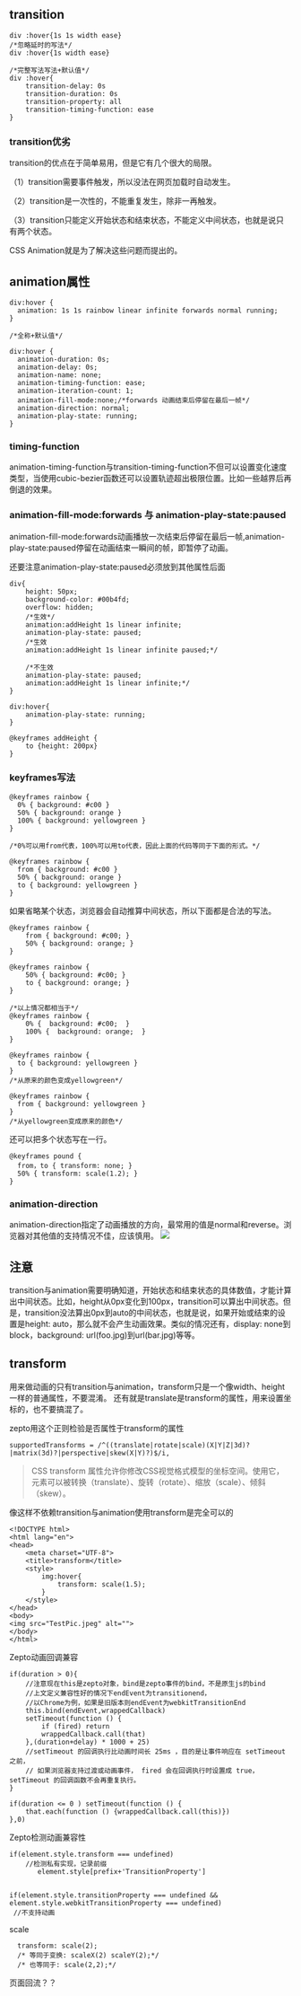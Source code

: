 ## transition
````
div :hover{1s 1s width ease}
/*忽略延时的写法*/
div :hover{1s width ease}

/*完整写法写法+默认值*/
div :hover{
	transition-delay: 0s
	transition-duration: 0s
	transition-property: all
	transition-timing-function: ease
}
````

### transition优劣
transition的优点在于简单易用，但是它有几个很大的局限。

（1）transition需要事件触发，所以没法在网页加载时自动发生。

（2）transition是一次性的，不能重复发生，除非一再触发。

（3）transition只能定义开始状态和结束状态，不能定义中间状态，也就是说只有两个状态。

CSS Animation就是为了解决这些问题而提出的。

## animation属性

````
div:hover {
  animation: 1s 1s rainbow linear infinite forwards normal running;
}

/*全称+默认值*/

div:hover {
  animation-duration: 0s;
  animation-delay: 0s;
  animation-name: none;
  animation-timing-function: ease;
  animation-iteration-count: 1;
  animation-fill-mode:none;/*forwards 动画结束后停留在最后一帧*/
  animation-direction: normal;
  animation-play-state: running;
}
````

### timing-function
animation-timing-function与transition-timing-function不但可以设置变化速度类型，当使用cubic-bezier函数还可以设置轨迹超出极限位置。比如一些越界后再倒退的效果。

### animation-fill-mode:forwards 与 animation-play-state:paused
animation-fill-mode:forwards动画播放一次结束后停留在最后一帧,animation-play-state:paused停留在动画结束一瞬间的帧，即暂停了动画。

还要注意animation-play-state:paused必须放到其他属性后面
````
div{
    height: 50px;
    background-color: #00b4fd;
    overflow: hidden;
    /*生效*/
    animation:addHeight 1s linear infinite;
    animation-play-state: paused;
    /*生效
    animation:addHeight 1s linear infinite paused;*/
    
    /*不生效
    animation-play-state: paused;
    animation:addHeight 1s linear infinite;*/
}

div:hover{
    animation-play-state: running;
}

@keyframes addHeight {
    to {height: 200px}
}
````

### keyframes写法
````
@keyframes rainbow {
  0% { background: #c00 }
  50% { background: orange }
  100% { background: yellowgreen }
}

/*0%可以用from代表，100%可以用to代表，因此上面的代码等同于下面的形式。*/

@keyframes rainbow {
  from { background: #c00 }
  50% { background: orange }
  to { background: yellowgreen }
}

````
如果省略某个状态，浏览器会自动推算中间状态，所以下面都是合法的写法。

````
@keyframes rainbow {
    from { background: #c00; }
    50% { background: orange; }
}

@keyframes rainbow {
    50% { background: #c00; }
    to { background: orange; }
}

/*以上情况都相当于*/
@keyframes rainbow {
    0% {  background: #c00;  }
    100% {  background: orange;  }
}

@keyframes rainbow {
  to { background: yellowgreen }
}
/*从原来的颜色变成yellowgreen*/

@keyframes rainbow {
  from { background: yellowgreen }
}
/*从yellowgreen变成原来的颜色*/
````
还可以把多个状态写在一行。

````
@keyframes pound {
  from，to { transform: none; }
  50% { transform: scale(1.2); }
}
````

### animation-direction
animation-direction指定了动画播放的方向，最常用的值是normal和reverse。浏览器对其他值的支持情况不佳，应该慎用。
![](https://ws4.sinaimg.cn/large/006tKfTcgy1fo1xca3xisj30jg05ejrc.jpg)

## 注意
transition与animation需要明确知道，开始状态和结束状态的具体数值，才能计算出中间状态。比如，height从0px变化到100px，transition可以算出中间状态。但是，transition没法算出0px到auto的中间状态，也就是说，如果开始或结束的设置是height: auto，那么就不会产生动画效果。类似的情况还有，display: none到block，background: url(foo.jpg)到url(bar.jpg)等等。

## transform
用来做动画的只有transition与animation，transform只是一个像width、height一样的普通属性，不要混淆。
还有就是translate是transform的属性，用来设置坐标的，也不要搞混了。

zepto用这个正则检验是否属性于transform的属性

````
supportedTransforms = /^((translate|rotate|scale)(X|Y|Z|3d)?|matrix(3d)?|perspective|skew(X|Y)?)$/i,
````

> CSS transform 属性允许你修改CSS视觉格式模型的坐标空间。使用它，元素可以被转换（translate）、旋转（rotate）、缩放（scale）、倾斜（skew）。

像这样不依赖transition与animation使用transform是完全可以的 
````
<!DOCTYPE html>
<html lang="en">
<head>
    <meta charset="UTF-8">
    <title>transform</title>
    <style>
        img:hover{
            transform: scale(1.5);
        }
    </style>
</head>
<body>
<img src="TestPic.jpeg" alt="">
</body>
</html>
````

Zepto动画回调兼容

````
if(duration > 0){
    //注意现在this是zepto对象，bind是zepto事件的bind，不是原生js的bind
    //上文定义兼容性好的情况下endEvent为transitionend，
    //以Chrome为例，如果是旧版本则endEvent为webkitTransitionEnd
    this.bind(endEvent,wrappedCallback)
    setTimeout(function () {
        if (fired) return
        wrappedCallback.call(that)
    },(duration+delay) * 1000 + 25)
    //setTimeout 的回调执行比动画时间长 25ms ，目的是让事件响应在 setTimeout 之前，
    // 如果浏览器支持过渡或动画事件， fired 会在回调执行时设置成 true， setTimeout 的回调函数不会再重复执行。
}

if(duration <= 0 ) setTimeout(function () {
    that.each(function () {wrappedCallback.call(this)})
},0)
````

Zepto检测动画兼容性

````
if(element.style.transform === undefined)
    //检测私有实现，记录前缀
       element.style[prefix+'TransitionProperty']


if(element.style.transitionProperty === undefined &&
element.style.webkitTransitionProperty === undefined)
 //不支持动画
````

scale

````
  transform: scale(2);
  /* 等同于变换: scaleX(2) scaleY(2);*/
  /* 也等同于: scale(2,2);*/
````

页面回流？？